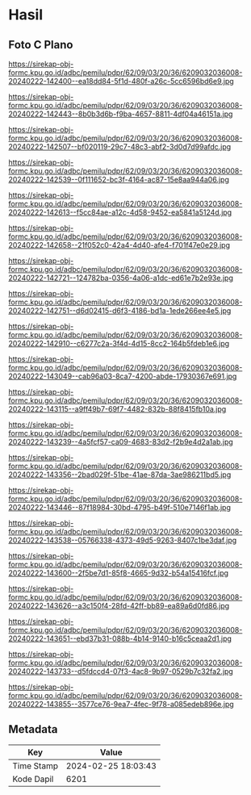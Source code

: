 # Hasil

## Foto C Plano

https://sirekap-obj-formc.kpu.go.id/adbc/pemilu/pdpr/62/09/03/20/36/6209032036008-20240222-142400--ea18dd84-5f1d-480f-a26c-5cc6596bd6e9.jpg

https://sirekap-obj-formc.kpu.go.id/adbc/pemilu/pdpr/62/09/03/20/36/6209032036008-20240222-142443--8b0b3d6b-f9ba-4657-8811-4df04a46151a.jpg

https://sirekap-obj-formc.kpu.go.id/adbc/pemilu/pdpr/62/09/03/20/36/6209032036008-20240222-142507--bf020119-29c7-48c3-abf2-3d0d7d99afdc.jpg

https://sirekap-obj-formc.kpu.go.id/adbc/pemilu/pdpr/62/09/03/20/36/6209032036008-20240222-142539--0f111652-bc3f-4164-ac87-15e8aa944a06.jpg

https://sirekap-obj-formc.kpu.go.id/adbc/pemilu/pdpr/62/09/03/20/36/6209032036008-20240222-142613--f5cc84ae-a12c-4d58-9452-ea5841a5124d.jpg

https://sirekap-obj-formc.kpu.go.id/adbc/pemilu/pdpr/62/09/03/20/36/6209032036008-20240222-142658--21f052c0-42a4-4d40-afe4-f701f47e0e29.jpg

https://sirekap-obj-formc.kpu.go.id/adbc/pemilu/pdpr/62/09/03/20/36/6209032036008-20240222-142721--124782ba-0356-4a06-a1dc-ed61e7b2e93e.jpg

https://sirekap-obj-formc.kpu.go.id/adbc/pemilu/pdpr/62/09/03/20/36/6209032036008-20240222-142751--d6d02415-d6f3-4186-bd1a-1ede266ee4e5.jpg

https://sirekap-obj-formc.kpu.go.id/adbc/pemilu/pdpr/62/09/03/20/36/6209032036008-20240222-142910--c6277c2a-3f4d-4d15-8cc2-164b5fdeb1e6.jpg

https://sirekap-obj-formc.kpu.go.id/adbc/pemilu/pdpr/62/09/03/20/36/6209032036008-20240222-143049--cab96a03-8ca7-4200-abde-17930367e691.jpg

https://sirekap-obj-formc.kpu.go.id/adbc/pemilu/pdpr/62/09/03/20/36/6209032036008-20240222-143115--a9ff49b7-69f7-4482-832b-88f8415fb10a.jpg

https://sirekap-obj-formc.kpu.go.id/adbc/pemilu/pdpr/62/09/03/20/36/6209032036008-20240222-143239--4a5fcf57-ca09-4683-83d2-f2b9e4d2a1ab.jpg

https://sirekap-obj-formc.kpu.go.id/adbc/pemilu/pdpr/62/09/03/20/36/6209032036008-20240222-143356--2bad029f-51be-41ae-87da-3ae986211bd5.jpg

https://sirekap-obj-formc.kpu.go.id/adbc/pemilu/pdpr/62/09/03/20/36/6209032036008-20240222-143446--87f18984-30bd-4795-b49f-510e7146f1ab.jpg

https://sirekap-obj-formc.kpu.go.id/adbc/pemilu/pdpr/62/09/03/20/36/6209032036008-20240222-143538--05766338-4373-49d5-9263-8407c1be3daf.jpg

https://sirekap-obj-formc.kpu.go.id/adbc/pemilu/pdpr/62/09/03/20/36/6209032036008-20240222-143600--2f5be7d1-85f8-4665-9d32-b54a15416fcf.jpg

https://sirekap-obj-formc.kpu.go.id/adbc/pemilu/pdpr/62/09/03/20/36/6209032036008-20240222-143626--a3c150f4-28fd-42ff-bb89-ea89a6d0fd86.jpg

https://sirekap-obj-formc.kpu.go.id/adbc/pemilu/pdpr/62/09/03/20/36/6209032036008-20240222-143651--ebd37b31-088b-4b14-9140-b16c5ceaa2d1.jpg

https://sirekap-obj-formc.kpu.go.id/adbc/pemilu/pdpr/62/09/03/20/36/6209032036008-20240222-143733--d5fdccd4-07f3-4ac8-9b97-0529b7c32fa2.jpg

https://sirekap-obj-formc.kpu.go.id/adbc/pemilu/pdpr/62/09/03/20/36/6209032036008-20240222-143855--3577ce76-9ea7-4fec-9f78-a085edeb896e.jpg


## Metadata

| Key        | Value               |
| ---------- | ------------------- |
| Time Stamp | 2024-02-25 18:03:43 |
| Kode Dapil | 6201                |




